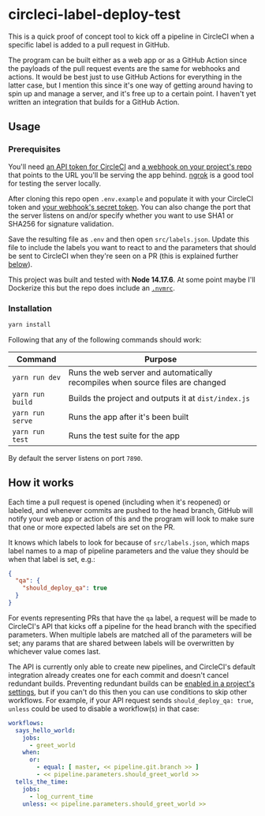 # circleci-label-deploy-test
This is a quick proof of concept tool to kick off a pipeline in CircleCI when a specific label is added to a pull request in GitHub.

The program can be built either as a web app or as a GitHub Action since the payloads of the pull request events are the same for webhooks and actions. It would be best just to use GitHub Actions for everything in the latter case, but I mention this since it's one way of getting around having to spin up and manage a server, and it's free up to a certain point. I haven't yet written an integration that builds for a GitHub Action.

## Usage
### Prerequisites
You'll need [an API token for CircleCI](https://circleci.com/docs/2.0/managing-api-tokens/) and [a webhook on your project's repo](https://docs.github.com/en/developers/webhooks-and-events/webhooks/about-webhooks) that points to the URL you'll be serving the app behind. [ngrok](https://ngrok.com) is a good tool for testing the server locally.

After cloning this repo open `.env.example` and populate it with your CircleCI token and [your webhook's secret token](https://docs.github.com/en/developers/webhooks-and-events/webhooks/securing-your-webhooks#setting-your-secret-token). You can also change the port that the server listens on and/or specify whether you want to use SHA1 or SHA256 for signature validation.

Save the resulting file as `.env` and then open `src/labels.json`. Update this file to include the labels you want to react to and the parameters that should be sent to CircleCI when they're seen on a PR (this is explained further [below](#how-it-works)).

This project was built and tested with **Node 14.17.6**. At some point maybe I'll Dockerize this but the repo does include an [`.nvmrc`](https://github.com/nvm-sh/nvm).

### Installation
```sh
yarn install
```

Following that any of the following commands should work:

| Command          | Purpose                                                                        |
|------------------|--------------------------------------------------------------------------------|
| `yarn run dev`   | Runs the web server and automatically recompiles when source files are changed |
| `yarn run build` | Builds the project and outputs it at `dist/index.js`                           |
| `yarn run serve` | Runs the app after it's been built                                             |
| `yarn run test`  | Runs the test suite for the app                                                |

By default the server listens on port `7890`.

## How it works
Each time a pull request is opened (including when it's reopened) or labeled, and whenever commits are pushed to the head branch, GitHub will notify your web app or action of this and the program will look to make sure that one or more expected labels are set on the PR.

It knows which labels to look for because of `src/labels.json`, which maps label names to a map of pipeline parameters and the value they should be when that label is set, e.g.:

```json
{
  "qa": {
    "should_deploy_qa": true
  }
}
```

For events representing PRs that have the `qa` label, a request will be made to CircleCI's API that kicks off a pipeline for the head branch with the specified parameters. When multiple labels are matched all of the parameters will be set; any params that are shared between labels will be overwritten by whichever value comes last.

The API is currently only able to create new pipelines, and CircleCI's default integration already creates one for each commit and doesn't cancel redundant builds. Preventing redundant builds can be [enabled in a project's settings](https://circleci.com/docs/2.0/skip-build/#auto-cancelling-a-redundant-build), but if you can't do this then you can use conditions to skip other workflows. For example, if your API request sends `should_deploy_qa: true`, `unless` could be used to disable a workflow(s) in that case:

```yml
workflows:
  says_hello_world:
    jobs:
      - greet_world
    when:
      or:
        - equal: [ master, << pipeline.git.branch >> ]
        - << pipeline.parameters.should_greet_world >>
  tells_the_time:
    jobs:
      - log_current_time
    unless: << pipeline.parameters.should_greet_world >>
```
